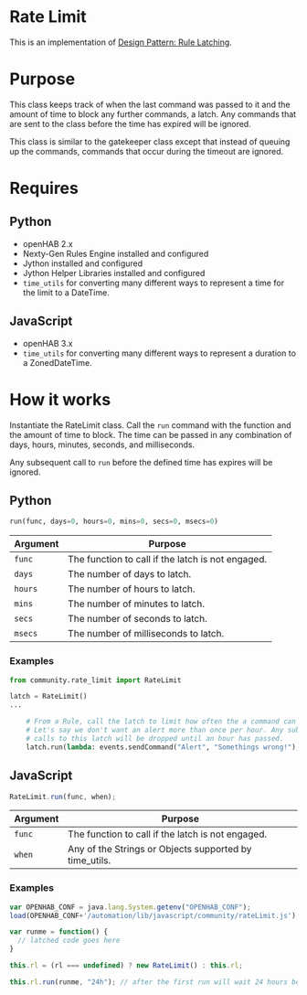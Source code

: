 # Rate Limit
This is an implementation of [Design Pattern: Rule Latching](https://community.openhab.org/t/design-pattern-rule-latching/32748).

# Purpose
This class keeps track of when the last command was passed to it and the amount of time to block any further commands, a latch.
Any commands that are sent to the class before the time has expired will be ignored.

This class is similar to the gatekeeper class except that instead of queuing up the commands, commands that occur during the timeout are ignored.

# Requires

## Python
- openHAB 2.x
- Nexty-Gen Rules Engine installed and configured
- Jython installed and configured
- Jython Helper Libraries installed and configured
- `time_utils` for converting many different ways to represent a time for the limit to a DateTime.

## JavaScript
- openHAB 3.x
- `time_utils` for converting many different ways to represent a duration to  a ZonedDateTime.

# How it works
Instantiate the RateLimit class.
Call the `run` command with the function and the amount of time to block.
The time can be passed in any combination of days, hours, minutes, seconds, and milliseconds.

Any subsequent call to `run` before the defined time has expires will be ignored.

## Python

```python
run(func, days=0, hours=0, mins=0, secs=0, msecs=0)
```

Argument | Purpose
-|-
`func` | The function to call if the latch is not engaged.
`days` | The number of days to latch.
`hours` | The number of hours to latch.
`mins` | The number of minutes to latch.
`secs` | The number of seconds to latch.
`msecs` | The number of milliseconds to latch.

### Examples

```python
from community.rate_limit import RateLimit

latch = RateLimit()
...

    # From a Rule, call the latch to limit how often the a command can be sent.
    # Let's say we don't want an alert more than once per hour. Any subsequent
    # calls to this latch will be dropped until an hour has passed.
    latch.run(lambda: events.sendCommand("Alert", "Somethings wrong!"), hours=1)
```
## JavaScript

```javascript
RateLimit.run(func, when);
```

Argument | Purpose
-|-
`func` | The function to call if the latch is not engaged.
`when` | Any of the Strings or Objects supported by time_utils.

### Examples

```javascript
var OPENHAB_CONF = java.lang.System.getenv("OPENHAB_CONF");
load(OPENHAB_CONF+'/automation/lib/javascript/community/rateLimit.js');

var runme = function() {
  // latched code goes here
}

this.rl = (rl === undefined) ? new RateLimit() : this.rl;

this.rl.run(runme, "24h"); // after the first run will wait 24 hours before it's allowed to run again
```